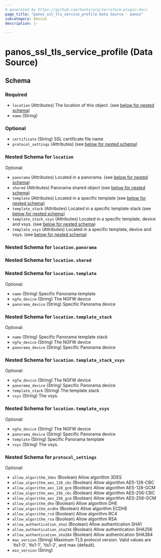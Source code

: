 ```yaml
---
# generated by https://github.com/hashicorp/terraform-plugin-docs
page_title: "panos_ssl_tls_service_profile Data Source - panos"
subcategory: Device
description: |-
  
---
```


# panos_ssl_tls_service_profile (Data Source)





<!-- schema generated by tfplugindocs -->
## Schema

### Required

- `location` (Attributes) The location of this object. (see [below for nested schema](#nestedatt--location))
- `name` (String)

### Optional

- `certificate` (String) SSL certificate file name
- `protocol_settings` (Attributes) (see [below for nested schema](#nestedatt--protocol_settings))

<a id="nestedatt--location"></a>
### Nested Schema for `location`

Optional:

- `panorama` (Attributes) Located in a panorama. (see [below for nested schema](#nestedatt--location--panorama))
- `shared` (Attributes) Panorama shared object (see [below for nested schema](#nestedatt--location--shared))
- `template` (Attributes) Located in a specific template (see [below for nested schema](#nestedatt--location--template))
- `template_stack` (Attributes) Located in a specific template stack (see [below for nested schema](#nestedatt--location--template_stack))
- `template_stack_vsys` (Attributes) Located in a specific template, device and vsys. (see [below for nested schema](#nestedatt--location--template_stack_vsys))
- `template_vsys` (Attributes) Located in a specific template, device and vsys. (see [below for nested schema](#nestedatt--location--template_vsys))

<a id="nestedatt--location--panorama"></a>
### Nested Schema for `location.panorama`


<a id="nestedatt--location--shared"></a>
### Nested Schema for `location.shared`


<a id="nestedatt--location--template"></a>
### Nested Schema for `location.template`

Optional:

- `name` (String) Specific Panorama template
- `ngfw_device` (String) The NGFW device
- `panorama_device` (String) Specific Panorama device


<a id="nestedatt--location--template_stack"></a>
### Nested Schema for `location.template_stack`

Optional:

- `name` (String) Specific Panorama template stack
- `ngfw_device` (String) The NGFW device
- `panorama_device` (String) Specific Panorama device


<a id="nestedatt--location--template_stack_vsys"></a>
### Nested Schema for `location.template_stack_vsys`

Optional:

- `ngfw_device` (String) The NGFW device
- `panorama_device` (String) Specific Panorama device
- `template_stack` (String) The template stack
- `vsys` (String) The vsys.


<a id="nestedatt--location--template_vsys"></a>
### Nested Schema for `location.template_vsys`

Optional:

- `ngfw_device` (String) The NGFW device
- `panorama_device` (String) Specific Panorama device
- `template` (String) Specific Panorama template
- `vsys` (String) The vsys.



<a id="nestedatt--protocol_settings"></a>
### Nested Schema for `protocol_settings`

Optional:

- `allow_algorithm_3des` (Boolean) Allow algorithm 3DES
- `allow_algorithm_aes_128_cbc` (Boolean) Allow algorithm AES-128-CBC
- `allow_algorithm_aes_128_gcm` (Boolean) Allow algorithm AES-128-GCM
- `allow_algorithm_aes_256_cbc` (Boolean) Allow algorithm AES-256-CBC
- `allow_algorithm_aes_256_gcm` (Boolean) Allow algorithm AES-256-GCM
- `allow_algorithm_dhe` (Boolean) Allow algorithm DHE
- `allow_algorithm_ecdhe` (Boolean) Allow algorithm ECDHE
- `allow_algorithm_rc4` (Boolean) Allow algorithm RC4
- `allow_algorithm_rsa` (Boolean) Allow algorithm RSA
- `allow_authentication_sha1` (Boolean) Allow authentication SHA1
- `allow_authentication_sha256` (Boolean) Allow authentication SHA256
- `allow_authentication_sha384` (Boolean) Allow authentication SHA384
- `max_version` (String) Maximum TLS protocol version. Valid values are 'tls1-0', 'tls1-1', 'tls1-2', and max (default).
- `min_version` (String)